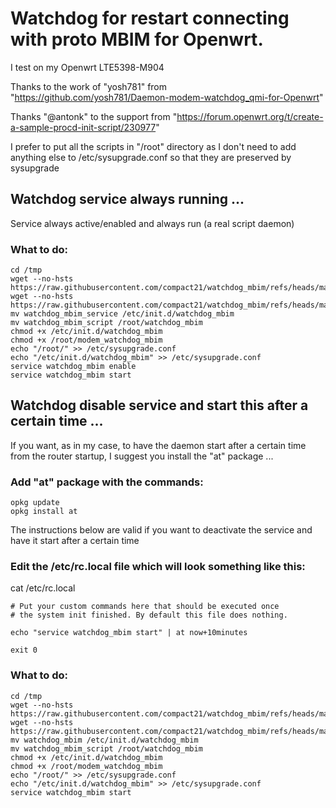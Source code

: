# Watchdog for restart connecting with proto MBIM for Openwrt.

I test on my Openwrt LTE5398-M904

Thanks to the work of "yosh781" from "https://github.com/yosh781/Daemon-modem-watchdog_qmi-for-Openwrt"

Thanks "@antonk" to the support from "https://forum.openwrt.org/t/create-a-sample-procd-init-script/230977"

I prefer to put all the scripts in "/root" directory as I don't need to add anything else
to /etc/sysupgrade.conf so that they are preserved by sysupgrade


## Watchdog service always running ...

Service always active/enabled and always run (a real script daemon)

### What to do:

```
cd /tmp
wget --no-hsts https://raw.githubusercontent.com/compact21/watchdog_mbim/refs/heads/main/watchdog_mbim_service
wget --no-hsts https://raw.githubusercontent.com/compact21/watchdog_mbim/refs/heads/main/watchdog_mbim_script
mv watchdog_mbim_service /etc/init.d/watchdog_mbim
mv watchdog_mbim_script /root/watchdog_mbim
chmod +x /etc/init.d/watchdog_mbim
chmod +x /root/modem_watchdog_mbim
echo "/root/" >> /etc/sysupgrade.conf
echo "/etc/init.d/watchdog_mbim" >> /etc/sysupgrade.conf
service watchdog_mbim enable
service watchdog_mbim start
```


## Watchdog disable service and start this after a certain time ...

If you want, as in my case, to have the daemon start after a certain time from the router startup,
I suggest you install the "at" package ...

### Add "at" package with the commands:
   
```
opkg update
opkg install at
```



The instructions below are valid if you want to deactivate the service and have it start after a certain time

### Edit the /etc/rc.local file which will look something like this:

cat /etc/rc.local
```
# Put your custom commands here that should be executed once
# the system init finished. By default this file does nothing.

echo "service watchdog_mbim start" | at now+10minutes

exit 0
```

### What to do:

```
cd /tmp
wget --no-hsts https://raw.githubusercontent.com/compact21/watchdog_mbim/refs/heads/main/watchdog_mbim
wget --no-hsts https://raw.githubusercontent.com/compact21/watchdog_mbim/refs/heads/main/watchdog_mbim_script
mv watchdog_mbim /etc/init.d/watchdog_mbim
mv watchdog_mbim_script /root/watchdog_mbim
chmod +x /etc/init.d/watchdog_mbim
chmod +x /root/modem_watchdog_mbim
echo "/root/" >> /etc/sysupgrade.conf
echo "/etc/init.d/watchdog_mbim" >> /etc/sysupgrade.conf
service watchdog_mbim start
```
